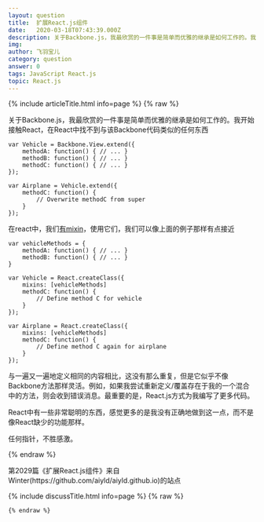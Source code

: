 ```yaml
---
layout: question
title:  扩展React.js组件
date:   2020-03-18T07:43:39.000Z
description: 关于Backbone.js，我最欣赏的一件事是简单而优雅的继承是如何工作的。我开始接触React，在React中找不到与该Backbone代码类似的任何东...
img: 
author: 飞羽宝儿
category: question
answer: 0
tags: JavaScript React.js
topic: React.js
---
```

<div class="article-root">
  <div class="article">
    {% include articleTitle.html info=page %}
    {% raw %}
    <div class="article-content"><p><font style="vertical-align: inherit;"><font style="vertical-align: inherit;">关于Backbone.js，我最欣赏的一件事是简单而优雅的继承是如何工作的。</font><font style="vertical-align: inherit;">我开始接触React，在React中找不到与该Backbone代码类似的任何东西</font></font></p>

<pre><code>var Vehicle = Backbone.View.extend({<font></font>
    methodA: function() { // ... }<font></font>
    methodB: function() { // ... }<font></font>
    methodC: function() { // ... }<font></font>
});<font></font>
<font></font>
var Airplane = Vehicle.extend({<font></font>
    methodC: function() {<font></font>
        // Overwrite methodC from super<font></font>
    }<font></font>
});<font></font>
</code></pre>

<p><font style="vertical-align: inherit;"><font style="vertical-align: inherit;">在react中，我们</font></font><a href="http://facebook.github.io/react/docs/reusable-components.html#mixins"><font style="vertical-align: inherit;"><font style="vertical-align: inherit;">有mixin</font></font></a><font style="vertical-align: inherit;"><font style="vertical-align: inherit;">，使用它们，我们可以像上面的例子那样有点接近</font></font></p>

<pre><code>var vehicleMethods = {<font></font>
    methodA: function() { // ... }<font></font>
    methodB: function() { // ... }<font></font>
}<font></font>
<font></font>
var Vehicle = React.createClass({<font></font>
    mixins: [vehicleMethods]<font></font>
    methodC: function() { <font></font>
        // Define method C for vehicle<font></font>
    }<font></font>
});<font></font>
<font></font>
var Airplane = React.createClass({<font></font>
    mixins: [vehicleMethods]<font></font>
    methodC: function() {<font></font>
        // Define method C again for airplane<font></font>
    }<font></font>
});<font></font>
</code></pre>

<p><font style="vertical-align: inherit;"><font style="vertical-align: inherit;">与一遍又一遍地定义相同的内容相比，这没有那么重复，但是它似乎不像Backbone方法那样灵活。</font><font style="vertical-align: inherit;">例如，如果我尝试重新定义/覆盖存在于我的一个混合中的方法，则会收到错误消息。</font><font style="vertical-align: inherit;">最重要的是，React.js方式为我编写了更多代码。</font></font></p>

<p><font style="vertical-align: inherit;"><font style="vertical-align: inherit;">React中有一些非常聪明的东西，感觉更多的是我没有正确地做到这一点，而不是像React缺少的功能那样。</font></font></p>

<p><font style="vertical-align: inherit;"><font style="vertical-align: inherit;">任何指针，不胜感激。</font></font></p></div>
    {% endraw %}
  </div>
  <p class="winter_mark">第2029篇《扩展React.js组件》来自Winter(https://github.com/aiyld/aiyld.github.io)的站点</p>
  <div class="discuss-wrapper">
    {% include discussTitle.html info=page %}
    {% raw %}
    
    {% endraw %}
  </div>
<div>
